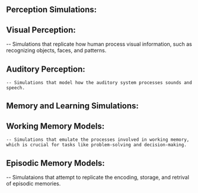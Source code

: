 ## Perception Simulations:
  ## Visual Perception:
   -- Simulations that replicate how human process visual information, such as recognizing objects, faces, and patterns.

  ## Auditory Perception:
    -- Simulations that model how the auditory system processes sounds and speech.


## Memory and Learning Simulations:
  ## Working Memory Models:
    -- Simulations that emulate the processes involved in working memory, which is crucial for tasks like problem-solving and decision-making.

## Episodic Memory Models: 
-- Simulataions that attempt to replicate the encoding, storage, and retrival of episodic memories.
